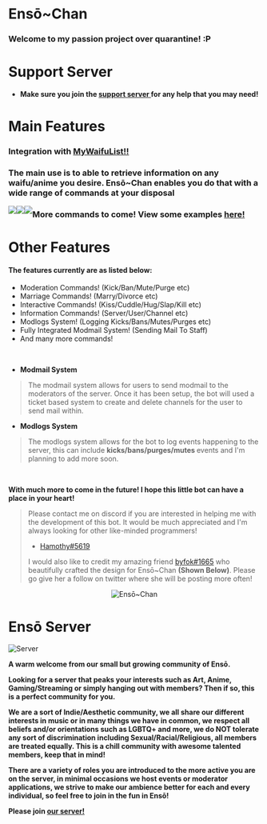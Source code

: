 # Ensō~Chan

<h3> Welcome to my passion project over quarantine! :P </h3>

# Support Server

- <b> Make sure you join the <a href="https://discord.gg/SZ5nexg">support server </a> for any help that you may need! </b>

# Main Features

<h3> Integration with <a href="https://mywaifulist.moe/dash">MyWaifuList!! </a> </h3>

<h3> The main use is to able to retrieve information on any waifu/anime you desire. 
Ensō~Chan enables you do that with a wide range of commands at your disposal </h3>

<img style="float: left; display: inline" src="https://media.discordapp.net/attachments/721449922838134876/748603338194550804/unknown.png">
<img style="float: left; display: inline" src="https://media.discordapp.net/attachments/721449922838134876/748602416395452466/unknown.png">
<img style="float: left; display: inline" src="https://media.discordapp.net/attachments/721449922838134876/748609097183658144/unknown.png"> 


<h3> More commands to come! View some examples <a href="https://imgur.com/gallery/w15ylYF"> here! </a> </h3> 

# Other Features

<h4> The features currently are as listed below: </h4>
<ul>
	<li>Moderation Commands! (Kick/Ban/Mute/Purge etc)</li>
	<li>Marriage Commands! (Marry/Divorce etc)</li>
	<li>Interactive Commands! (Kiss/Cuddle/Hug/Slap/Kill etc)</li>
	<li>Information Commands! (Server/User/Channel etc)</li>
    <li>Modlogs System! (Logging Kicks/Bans/Mutes/Purges etc)</li>
  	<li>Fully Integrated Modmail System! (Sending Mail To Staff)</li>
  	<li>And many more commands!</li>
</ul>

<br>

- <b> Modmail System </b>
> The modmail system allows for users to send modmail to the moderators of the server. 
> Once it has been setup, the bot will used a ticket based system to create and delete channels 
> for the user to send mail within.
- <b> Modlogs System </b>
> The modlogs system allows for the bot to log events happening to the server, this can include 
> <b> kicks/bans/purges/mutes </b> events and I'm planning to add more soon.

<br>

<p> <b> With much more to come in the future! I hope this little bot can have a place in your heart! </b> </p>

> Please contact me on discord if you are interested in helping me with the development of this bot.
> It would be much appreciated and I'm always looking for other like-minded programmers! 
> - [Hamothy#5619](https://discord.bio/p/hammy)
>
> I would also like to credit my amazing friend [byfok#1665](https://twitter.com/byfok) who beautifully 
> crafted the design for Ensō~Chan **(Shown Below)**. Please go give her a follow on twitter where she will be posting more often!

<p align="center">
  <img src="https://media.discordapp.net/attachments/683490529862090814/734900981854109827/Enso_reworked.png?width=225&height=450" alt="Ensō~Chan">
</p>

# Ensō Server 

<p align="left">
  <img src="https://media.discordapp.net/attachments/683490529862090814/729814673502765184/image.gif?width=300&height=315" alt="Server">
</p>

<b> <p> 
A warm welcome from our small but growing community of Ensō. 

Looking for a server that peaks your interests such as Art, Anime, Gaming/Streaming or simply hanging out with members? Then if so, this is a perfect community for you.

We are a sort of Indie/Aesthetic community, we all share our different interests in music or in many things we have in common, 
we respect all beliefs and/or orientations such as LGBTQ+ and more, 
we do NOT tolerate any sort of discrimination including Sexual/Racial/Religious, all members are treated equally. 
This is a chill community with awesome talented members, keep that in mind!

There are a variety of roles you are introduced to the more active you are on the server, in minimal occasions we host events or moderator applications, we strive to make our ambience better for each and every individual, so feel free to join in the fun in Ensō! 

Please join <a href="https://discord.gg/yBd8Esz"> our server! </a>
</p> </b>
